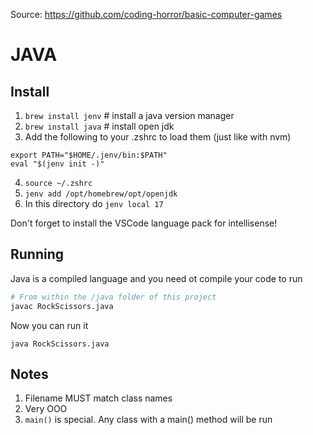 Source: https://github.com/coding-horror/basic-computer-games

# JAVA

## Install

1. `brew install jenv` # install a java version manager
2. `brew install java` # install open jdk
3. Add the following to your .zshrc to load them (just like with nvm)

```
export PATH="$HOME/.jenv/bin:$PATH"
eval "$(jenv init -)"
```

4. `source ~/.zshrc`
5. `jenv add /opt/homebrew/opt/openjdk`
6. In this directory do `jenv local 17`

Don't forget to install the VSCode language pack for intellisense!

## Running

Java is a compiled language and you need ot compile your code to run

```bash
# From within the /java folder of this project
javac RockScissors.java
```

Now you can run it

```
java RockScissors.java
```

## Notes

1. Filename MUST match class names
2. Very OOO
3. `main()` is special. Any class with a main() method will be run
